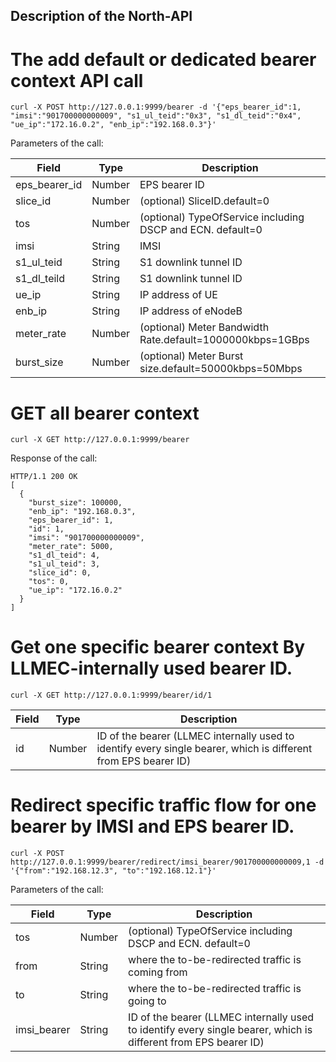 ## Description of the North-API

# The add default or dedicated bearer context API call
```
curl -X POST http://127.0.0.1:9999/bearer -d '{"eps_bearer_id":1, "imsi":"901700000000009", "s1_ul_teid":"0x3", "s1_dl_teid":"0x4", "ue_ip":"172.16.0.2", "enb_ip":"192.168.0.3"}'
```
Parameters of the call:

| Field	      	| Type   | Description 		                                            |
| ------------- | ------ | ---------------------------------------------------------  |
| eps_bearer_id | Number | EPS bearer ID		                                          |
| slice_id      | Number | (optional) SliceID.default=0        		                    |
| tos           | Number | (optional) TypeOfService including DSCP and ECN. default=0 |
| imsi          | String | IMSI							                                          |
| s1_ul_teid    | String | S1 downlink tunnel ID                                      |
| s1_dl_teild   | String | S1 downlink tunnel ID                                      |
| ue_ip         | String | IP address of UE                                           |
| enb_ip        | String | IP address of eNodeB                                       |
| meter_rate    | Number | (optional) Meter Bandwidth Rate.default=1000000kbps=1GBps  |
| burst_size    | Number | (optional) Meter Burst size.default=50000kbps=50Mbps       |


# GET all bearer context

```
curl -X GET http://127.0.0.1:9999/bearer

```
Response of the call:
```
HTTP/1.1 200 OK
[
  {
    "burst_size": 100000,
    "enb_ip": "192.168.0.3",
    "eps_bearer_id": 1,
    "id": 1,
    "imsi": "901700000000009",
    "meter_rate": 5000,
    "s1_dl_teid": 4,
    "s1_ul_teid": 3,
    "slice_id": 0,
    "tos": 0,
    "ue_ip": "172.16.0.2"
  }
]
```
# Get one specific bearer context By LLMEC-internally used bearer ID.
```
curl -X GET http://127.0.0.1:9999/bearer/id/1
```
| Field         | Type   | Description                                                                                                      |
| ------------- | ------ | ---------------------------------------------------------------------------------------------------------------  |
| id            | Number | ID of the bearer (LLMEC internally used to identify every single bearer, which is different from EPS bearer ID)  |

# Redirect specific traffic flow for one bearer by IMSI and EPS bearer ID.
```
curl -X POST http://127.0.0.1:9999/bearer/redirect/imsi_bearer/901700000000009,1 -d '{"from":"192.168.12.3", "to":"192.168.12.1"}'
```
Parameters of the call:

| Field         | Type   | Description                                                												|
| ------------- | ------ | ---------------------------------------------------------  												|
| tos           | Number | (optional) TypeOfService including DSCP and ECN. default=0 												|
| from          | String | where the to-be-redirected traffic is coming from          												|
| to            | String | where the to-be-redirected traffic is going to             												|
| imsi_bearer   | String | ID of the bearer (LLMEC internally used to identify every single bearer, which is different from EPS bearer ID)                                      |

